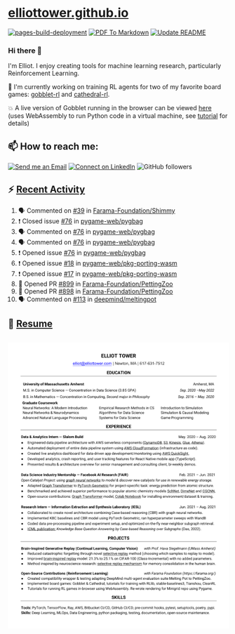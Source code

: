 # [elliottower.github.io](https://github.com/elliottower/elliottower.github.io)

[![pages-build-deployment](https://github.com/elliottower/elliottower.github.io/actions/workflows/pages/pages-build-deployment/badge.svg)](https://github.com/elliottower/elliottower.github.io/actions/workflows/pages/pages-build-deployment)
[![PDF To Markdown](https://github.com/elliottower/elliottower.github.io/actions/workflows/pdf-to-markdown.yml/badge.svg)](https://github.com/elliottower/elliottower.github.io/actions/workflows/pdf-to-markdown.yml)
[![Update README](https://github.com/elliottower/elliottower.github.io/actions/workflows/update-readme.yml/badge.svg)](https://github.com/elliottower/elliottower.github.io/actions/workflows/update-readme.yml)

### Hi there 👋

I'm Elliot. I enjoy creating tools for machine learning research, particularly Reinforcement Learning. 

🚀 I'm currently working on training RL agents for two of my favorite board games: [gobblet-rl](https://github.com/elliottower/gobblet-rl) and [cathedral-rl](https://github.com/elliottower/gobblet-rl). 

💥 A live version of Gobblet running in the browser can be viewed [here](https://elliottower.github.io/gobblet-rl/) (uses WebAssembly to run Python code in a virtual machine, see [tutorial](https://github.com/elliottower/gobblet-rl/blob/main/tutorials/WebAssembly/web_assembly.md) for details)

## 📫 How to reach me:

 [![Send me an Email](https://img.shields.io/badge/email-elliot%40elliottower.com-blue)](mailto:elliot@elliottower.com)
 [![Connect on LinkedIn](https://img.shields.io/badge/--linkedin?label=LinkedIn&logo=LinkedIn&style=social)](https://www.linkedin.com/in/elliot-tower)
 ![GitHub followers](https://img.shields.io/github/followers/elliottower?style=social)

## ⚡ [Recent Activity](https://github.com/elliottower)

<!--START_SECTION:activity-->
1. 🗣 Commented on [#39](https://github.com/Farama-Foundation/Shimmy/issues/39) in [Farama-Foundation/Shimmy](https://github.com/Farama-Foundation/Shimmy)
2. ❗️ Closed issue [#76](https://github.com/pygame-web/pygbag/issues/76) in [pygame-web/pygbag](https://github.com/pygame-web/pygbag)
3. 🗣 Commented on [#76](https://github.com/pygame-web/pygbag/issues/76) in [pygame-web/pygbag](https://github.com/pygame-web/pygbag)
4. 🗣 Commented on [#76](https://github.com/pygame-web/pygbag/issues/76) in [pygame-web/pygbag](https://github.com/pygame-web/pygbag)
5. ❗️ Opened issue [#76](https://github.com/pygame-web/pygbag/issues/76) in [pygame-web/pygbag](https://github.com/pygame-web/pygbag)
6. ❗️ Opened issue [#18](https://github.com/pygame-web/pkg-porting-wasm/issues/18) in [pygame-web/pkg-porting-wasm](https://github.com/pygame-web/pkg-porting-wasm)
7. ❗️ Opened issue [#17](https://github.com/pygame-web/pkg-porting-wasm/issues/17) in [pygame-web/pkg-porting-wasm](https://github.com/pygame-web/pkg-porting-wasm)
8. 💪 Opened PR [#899](https://github.com/Farama-Foundation/PettingZoo/pull/899) in [Farama-Foundation/PettingZoo](https://github.com/Farama-Foundation/PettingZoo)
9. 💪 Opened PR [#898](https://github.com/Farama-Foundation/PettingZoo/pull/898) in [Farama-Foundation/PettingZoo](https://github.com/Farama-Foundation/PettingZoo)
10. 🗣 Commented on [#113](https://github.com/deepmind/meltingpot/issues/113) in [deepmind/meltingpot](https://github.com/deepmind/meltingpot)
<!--END_SECTION:activity-->

<!--START_SECTION:waka-->

<!--END_SECTION:waka-->


## 📄 [Resume](https://elliottower.github.io/src/pdf/resume.pdf)

<!-- PDF-TO-MARKDOWN:START -->
![Page 1](src/png/page1.png "Page 1")
---
<!-- PDF-TO-MARKDOWN:END -->